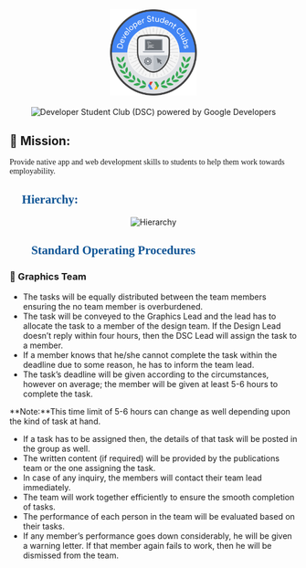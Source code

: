 <!-- Developer Student Club  (DSC) logo -->
<div align="center">
<img src="assets/logo.png" alt="Developer Student Club logo" width="30%">
<br>
<br>
<img src="https://dzwonsemrish7.cloudfront.net/items/3n3N3Z35091y3k131M0X/Image%202019-08-13%20at%203.44.24%20PM.png?v=a160c865" alt="Developer Student Club (DSC) powered by Google Developers">
</div>

<!-- DSC Mission -->
<div>
<h2>🚀 Mission:</h2>
<p style="font-family: Calibri">Provide native app and web development skills to students to help them work towards employability.</p>
</div>

<!-- DSC Hierarchy -->
<h2 style="color: #0B5394; font-family: Times New Roman; text-align: left">🎩 Hierarchy:</h2>
<div align="center">
<img src="https://dzwonsemrish7.cloudfront.net/items/2U2m3L1V0V454729202s/Image%202019-08-13%20at%203.54.19%20PM.png?v=64dfca43" alt="Hierarchy">
</div>

<!-- Standard Operating Procedures -->
<div>
<h2 style="color: #0B5394; font-family: Times New Roman">👨‍💻 Standard Operating Procedures</h2>
<h3>🍭 Graphics Team</h3>

- The tasks will be equally distributed between the team members ensuring the no team member is overburdened.
- The task will be conveyed to the Graphics Lead and the lead has to allocate the task to a member of the design team. If the Design Lead doesn’t reply within four hours, then the DSC Lead will assign the task to a member.
- If a member knows that he/she cannot complete the task within the deadline due to some reason, he has to inform the team lead.
- The task’s deadline will be given according to the circumstances, however on average; the member will be given at least 5-6 hours to complete the task.

**Note:**This time limit of 5-6 hours can change as well depending upon the kind of task at hand.

- If a task has to be assigned then, the details of that task will be posted in the group as well.
- The written content (if required) will be provided by the publications team or the one assigning the task.
- In case of any inquiry, the members will contact their team lead immediately.
- The team will work together efficiently to ensure the smooth completion of tasks.
- The performance of each person in the team will be evaluated based on their tasks.
- If any member’s performance goes down considerably, he will be given a warning letter. If that member again fails to work, then he will be dismissed from the team.

</div>